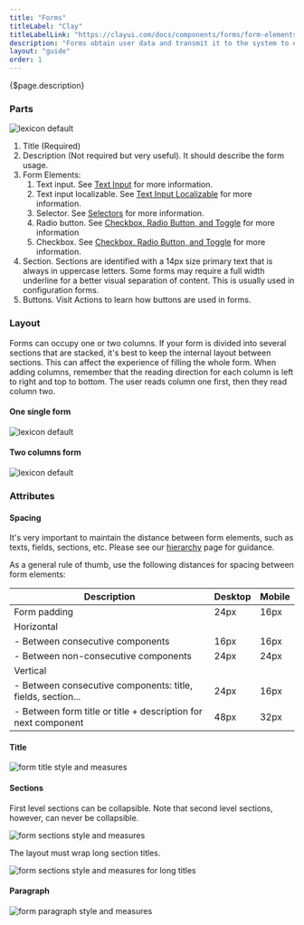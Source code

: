 ```yaml
---
title: "Forms"
titleLabel: "Clay"
titleLabelLink: "https://clayui.com/docs/components/forms/form-elements.html"
description: "Forms obtain user data and transmit it to the system to either store the data, produce an action, or both."
layout: "guide"
order: 1
---
```


<div class="page-description">{$page.description}</div>

### Parts

![lexicon default](../../../images/FormParts.jpg)

1. Title (Required)
2. Description (Not required but very useful). It should describe the form usage.
3. Form Elements:
	1. Text input. See [Text Input](./text_input.html) for more information. 
	2. Text input localizable. See [Text Input Localizable](./text_input_localizable.html) for more information.
	3. Selector. See [Selectors](./selector.html) for more information. 
	4. Radio button. See [Checkbox, Radio Button, and Toggle](./radio_check_toggle.html) for more information
	5. Checkbox. See [Checkbox, Radio Button, and Toggle](./radio_check_toggle.html) for more information. 	
4. Section. Sections are identified with a 14px size primary text that is always in uppercase letters. Some forms may require a full width underline for a better visual separation of content. This is usually used in configuration forms.
5. Buttons. Visit Actions to learn how buttons are used in forms.


### Layout 
Forms can occupy one or two columns. If your form is divided into several sections that are stacked, it's best to keep the internal layout between sections. This can affect the experience of filling the whole form.
When adding columns, remember that the reading direction for each column is left to right and top to bottom. The user reads column one first, then they read column two.

#### One single form

![lexicon default](../../../images/Form1Column.jpg)

#### Two columns form

![lexicon default](../../../images/Form2Columns.jpg)

### Attributes

#### Spacing

It's very important to maintain the distance between form elements, such as texts, fields, sections, etc. Please see our [hierarchy](./formsHierarchy.html) page for guidance.

As a general rule of thumb, use the following distances for spacing between form elements:

| Description | Desktop | Mobile |
| --- | --- | --- | 
| Form padding | 24px | 16px |
| Horizontal |  |  |
| - Between consecutive components | 16px | 16px |
| - Between non-consecutive components | 24px | 24px |
| Vertical |  |  |
| - Between consecutive components: title, fields, section... | 24px | 16px |
| - Between form title or title + description for next component | 48px | 32px |

#### Title

![form title style and measures](../../../images/FormTitle.jpg)

#### Sections

First level sections can be collapsible. Note that second level sections, however, can never be collapsible.

![form sections style and measures](../../../images/FormSections.jpg)

The layout must wrap long section titles.

![form sections style and measures for long titles](../../../images/FormSectionsLong.jpg)

#### Paragraph

![form paragraph style and measures](../../../images/FormParagraph.jpg)
